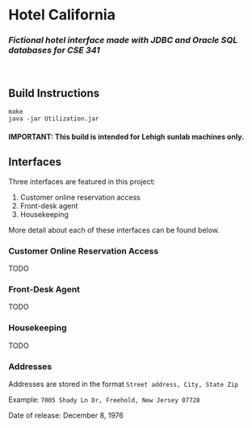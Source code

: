 # **Hotel California**
### *Fictional hotel interface made with JDBC and Oracle SQL databases for CSE 341*

<br>

## Build Instructions

```
make
java -jar Utilization.jar
```

#### **IMPORTANT: This build is intended for Lehigh sunlab machines only.**

## Interfaces

Three interfaces are featured in this project:
1. Customer online reservation access
2. Front-desk agent
3. Housekeeping

More detail about each of these interfaces can be found below.

### Customer Online Reservation Access

TODO

### Front-Desk Agent

TODO

### Housekeeping

TODO

### Addresses

Addresses are stored in the format `Street address, City, State Zip`

Example: `7005 Shady Ln Dr, Freehold, New Jersey 07728`

Date of release: December 8, 1976